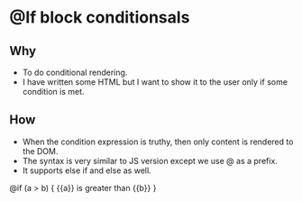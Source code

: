 # @If block conditionsals

## Why

- To do conditional rendering.
- I have written some HTML but I want to show it to the user only if some condition is met.

## How

- When the condition expression is truthy, then only content is rendered to the DOM.
- The syntax is very similar to JS version except we use @ as a prefix.
- It supports else if and else as well.


@if (a > b) {
 {{a}} is greater than {{b}}
 }

